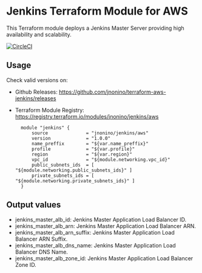 # Jenkins Terraform Module for AWS #

This Terraform module deploys a Jenkins Master Server providing high availability and scalability.

[![CircleCI](https://circleci.com/gh/jnonino/terraform-aws-jenkins/tree/master.svg?style=svg)](https://circleci.com/gh/jnonino/terraform-aws-jenkins/tree/master)

## Usage

Check valid versions on:
* Github Releases: <https://github.com/jnonino/terraform-aws-jenkins/releases>
* Terraform Module Registry: <https://registry.terraform.io/modules/jnonino/jenkins/aws>

    	module "jenkins" {
            source              = "jnonino/jenkins/aws"
            version             = "1.0.0"
            name_preffix        = "${var.name_preffix}"
            profile             = "${var.profile}"
            region              = "${var.region}"
            vpc_id              = "${module.networking.vpc_id}"
            public_subnets_ids  = [ "${module.networking.public_subnets_ids}" ]
            private_subnets_ids = [ "${module.networking.private_subnets_ids}" ]
        }

## Output values

* jenkins_master_alb_id: Jenkins Master Application Load Balancer ID.
* jenkins_master_alb_arn: Jenkins Master Application Load Balancer ARN.
* jenkins_master_alb_arn_suffix: Jenkins Master Application Load Balancer ARN Suffix.
* jenkins_master_alb_dns_name: Jenkins Master Application Load Balancer DNS Name.
* jenkins_master_alb_zone_id: Jenkins Master Application Load Balancer Zone ID.
